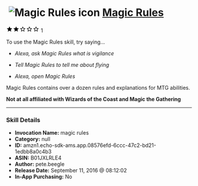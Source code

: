 # &nbsp;<img src="skill_icon" alt="Magic Rules icon" width="36"> [Magic Rules](http://alexa.amazon.com/#skills/amzn1.echo-sdk-ams.app.08576efd-6ccc-47c2-bd21-1edbb8a0c4b3)
![2 stars](../../images/ic_star_black_18dp_1x.png)![2 stars](../../images/ic_star_black_18dp_1x.png)![2 stars](../../images/ic_star_border_black_18dp_1x.png)![2 stars](../../images/ic_star_border_black_18dp_1x.png)![2 stars](../../images/ic_star_border_black_18dp_1x.png) 1

To use the Magic Rules skill, try saying...

* *Alexa, ask Magic Rules what is vigilance*

* *Tell Magic Rules to tell me about flying*

* *Alexa, open Magic Rules*

Magic Rules contains over a dozen rules and explanations for MTG abilities.

**Not at all affiliated with Wizards of the Coast and Magic the Gathering**

***

### Skill Details

* **Invocation Name:** magic rules
* **Category:** null
* **ID:** amzn1.echo-sdk-ams.app.08576efd-6ccc-47c2-bd21-1edbb8a0c4b3
* **ASIN:** B01JXLRLE4
* **Author:** pete.beegle
* **Release Date:** September 11, 2016 @ 08:12:02
* **In-App Purchasing:** No
